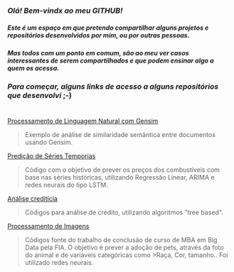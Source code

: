 ### *Olá! Bem-vindx ao meu GITHUB!*

##### Este é um espaço em que pretendo compartilhar alguns *_projetos e repositórios_* desenvolvidos por mim, ou por outras pessoas.
##### Mas todos com um ponto em comum, são ao meu ver casos interessantes de serem compartilhados e que *_podem ensinar algo_* a quem os acessa.

### *Para começar, alguns links de acesso a alguns repositórios que desenvolvi* ;-)
#
[Processamento de Linguagem Natural com Gensim](https://github.com/hellengleicy/PLN-Gensim)
>Exemplo de análise de similaridade semântica entre documentos usando Gensim.

[Predição de Séries Temporias](https://github.com/hellengleicy/Series_Temporais_Pre-os_Combustiveis)
>Código com o objetivo de prever os preços dos combustíveis com base nas séries históricas, utilizando Regressão Linear, ARIMA e redes neurais do tipo LSTM.

[Análise creditícia](https://github.com/hellengleicy/Credito_Machine_Learning)
>Códigos para análise de crédito, utilizando algoritmos "tree based".

[Processamento de Imagens](https://github.com/hellengleicy/Images_IA)
>Códigos fonte do trabalho de conclusão de curso de MBA em Big Data pela FIA. O objetivo é prever a adoção de pets, através da foto do animal e de variáveis categóricas como >Raça, Cor, tamanho.. Foi utilizado redes neurais.
